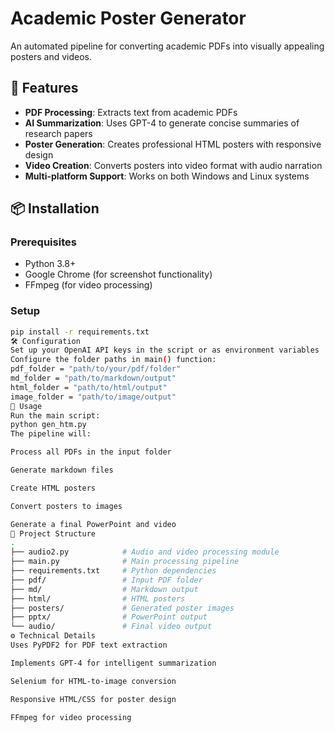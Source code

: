 # Academic Poster Generator

An automated pipeline for converting academic PDFs into visually appealing posters and videos.

## 🚀 Features

- **PDF Processing**: Extracts text from academic PDFs
- **AI Summarization**: Uses GPT-4 to generate concise summaries of research papers
- **Poster Generation**: Creates professional HTML posters with responsive design
- **Video Creation**: Converts posters into video format with audio narration
- **Multi-platform Support**: Works on both Windows and Linux systems

## 📦 Installation

### Prerequisites
- Python 3.8+
- Google Chrome (for screenshot functionality)
- FFmpeg (for video processing)

### Setup
```bash
pip install -r requirements.txt
🛠 Configuration
Set up your OpenAI API keys in the script or as environment variables
Configure the folder paths in main() function:
pdf_folder = "path/to/your/pdf/folder"
md_folder = "path/to/markdown/output"
html_folder = "path/to/html/output"
image_folder = "path/to/image/output"
🏃 Usage
Run the main script:
python gen_htm.py
The pipeline will:

Process all PDFs in the input folder

Generate markdown files

Create HTML posters

Convert posters to images

Generate a final PowerPoint and video
📂 Project Structure
.
├── audio2.py            # Audio and video processing module
├── main.py              # Main processing pipeline
├── requirements.txt     # Python dependencies
├── pdf/                 # Input PDF folder
├── md/                  # Markdown output
├── html/                # HTML posters
├── posters/             # Generated poster images
├── pptx/                # PowerPoint output
└── audio/               # Final video output
⚙️ Technical Details
Uses PyPDF2 for PDF text extraction

Implements GPT-4 for intelligent summarization

Selenium for HTML-to-image conversion

Responsive HTML/CSS for poster design

FFmpeg for video processing


